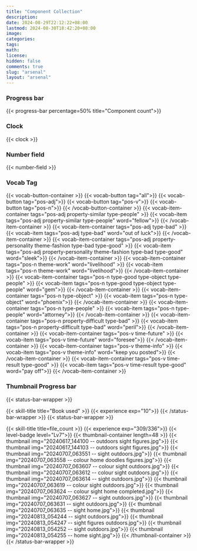 ```yaml
---
title: "Component Collection"
description: 
date: 2024-08-29T22:12:22+08:00
lastmod: 2024-08-30T18:42:20+08:00
image: 
categories: 
tags: 
math: 
license: 
hidden: false
comments: true
slug: "arsenal"
layout: "arsenal"
---
```

### Progress bar
{{< progress-bar percentage=50% title="Component count">}}

### Clock
{{< clock >}}
### Number field
{{< number-field >}}
### Vocab Tag
{{< vocab-button-container >}}
    {{< vocab-button tag="all">}}
    {{< vocab-button tag="pos-adj">}}
    {{< vocab-button tag="pos-v">}}
    {{< vocab-button tag="pos-n">}}
{{< /vocab-button-container >}}
{{< vocab-item-container tags="pos-adj property-similar type-people"  >}}
    {{< vocab-item tags="pos-adj property-similar type-people" word="fellow">}}
{{< /vocab-item-container >}}
{{< vocab-item-container tags="pos-adj type-bad"  >}}
    {{< vocab-item tags="pos-adj type-bad" word="out of luck">}}
{{< /vocab-item-container >}}
{{< vocab-item-container tags="pos-adj property-personality theme-fashion type-bad type-good"  >}}
    {{< vocab-item tags="pos-adj property-personality theme-fashion type-bad type-good" word="sleek">}}
{{< /vocab-item-container >}}
{{< vocab-item-container  tags="pos-n theme-work" word="livelihood" >}}
    {{< vocab-item tags="pos-n theme-work" word="livelihood">}}
{{< /vocab-item-container >}}
{{< vocab-item-container tags="pos-n type-good type-object type-people"  >}}
    {{< vocab-item tags="pos-n type-good type-object type-people" word="gem">}}
{{< /vocab-item-container >}}
{{< vocab-item-container tags="pos-n type-object"  >}}
    {{< vocab-item tags="pos-n type-object" word="phoenix">}}
{{< /vocab-item-container >}}
{{< vocab-item-container tags="pos-n type-people"  >}}
    {{< vocab-item tags="pos-n type-people" word="attorney">}}
{{< /vocab-item-container >}}
{{< vocab-item-container tags="pos-n property-difficult type-bad"  >}}
    {{< vocab-item tags="pos-n property-difficult type-bad" word="peril">}}
{{< /vocab-item-container >}}
{{< vocab-item-container tags="pos-v time-future"  >}}
    {{< vocab-item tags="pos-v time-future" word="foresee">}}
{{< /vocab-item-container >}}
{{< vocab-item-container tags="pos-v theme-info"  >}}
    {{< vocab-item tags="pos-v theme-info" word="keep you posted">}}
{{< /vocab-item-container >}}
{{< vocab-item-container tags="pos-v time-result type-good"  >}}
    {{< vocab-item tags="pos-v time-result type-good" word="pay off">}}
{{< /vocab-item-container >}}

### Thumbnail Progress bar
{{< status-bar-wrapper >}}

{{< skill-title title="Book used" >}}
{{< experience exp="10">}}
{{< /status-bar-wrapper >}}
{{< status-bar-wrapper >}}

{{< skill-title title=file_count >}}
{{< experience exp="309/336">}}
{{< level-badge level="Lv7">}}
{{< thumbnail-container length=48 >}}
    {{< thumbnail img="20240617_144100 -- outdoors sight figures.jpg">}}
    {{< thumbnail img="20240617_144103 -- outdoors sight figures.jpg">}}
    {{< thumbnail img="20240707_063551 -- sight outdoors.jpg">}}
    {{< thumbnail img="20240707_063558 -- colour home doodles figures.jpg">}}
    {{< thumbnail img="20240707_063607 -- colour sight outdoors.jpg">}}
    {{< thumbnail img="20240707_063612 -- colour sight outdoors.jpg">}}
    {{< thumbnail img="20240707_063614 -- sight outdoors.jpg">}}
    {{< thumbnail img="20240707_063619 -- colour sight outdoors.jpg">}}
    {{< thumbnail img="20240707_063624 -- colour sight home completed.jpg">}}
    {{< thumbnail img="20240707_063627 -- sight outdoors.jpg">}}
    {{< thumbnail img="20240707_063631 -- sight outdoors.jpg">}}
    {{< thumbnail img="20240707_063635 -- sight home.jpg">}}
    {{< thumbnail img="20240813_054244 -- sight outdoors.jpg">}}
    {{< thumbnail img="20240813_054247 -- sight figures outdoors.jpg">}}
    {{< thumbnail img="20240813_054252 -- sight outdoors.jpg">}}
    {{< thumbnail img="20240813_054255 -- home sight.jpg">}}
{{< /thumbnail-container >}}
{{< /status-bar-wrapper >}}
